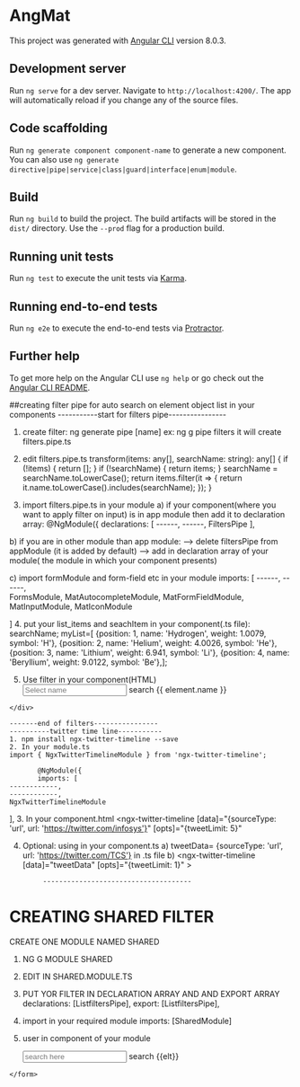 # AngMat

This project was generated with [Angular CLI](https://github.com/angular/angular-cli) version 8.0.3.

## Development server

Run `ng serve` for a dev server. Navigate to `http://localhost:4200/`. The app will automatically reload if you change any of the source files.

## Code scaffolding

Run `ng generate component component-name` to generate a new component. You can also use `ng generate directive|pipe|service|class|guard|interface|enum|module`.

## Build

Run `ng build` to build the project. The build artifacts will be stored in the `dist/` directory. Use the `--prod` flag for a production build.

## Running unit tests

Run `ng test` to execute the unit tests via [Karma](https://karma-runner.github.io).

## Running end-to-end tests

Run `ng e2e` to execute the end-to-end tests via [Protractor](http://www.protractortest.org/).

## Further help

To get more help on the Angular CLI use `ng help` or go check out the [Angular CLI README](https://github.com/angular/angular-cli/blob/master/README.md).



##creating filter pipe for auto search on element object list in your components
-----------start for filters pipe----------------
1. create filter:
 ng generate pipe [name] 
 ex: ng g pipe filters
    it will create filters.pipe.ts

2. edit filters.pipe.ts
        transform(items: any[], searchName: string): any[] {
             if (!items) { return []; }
             if (!searchName) { return items; }
             searchName = searchName.toLowerCase();
             return items.filter(it => {
             return it.name.toLowerCase().includes(searchName);
           });
  }

3. import filters.pipe.ts in your module
     a) if your component(where you want to apply filter on input) is in app  module then
          add it to declaration array:
          @NgModule({ 
            declarations: [
                   ------,
                   ------,
                    FiltersPipe
                      ],

  b) if you are in other module than app module:
       --> delete filtersPipe from appModule (it is added by default)
       --> add in declaration array of your module( the module in which your component presents)

 c) import formModule and form-field etc in your module
     imports: [
         ------,
         ------,  
              FormsModule,
          MatAutocompleteModule,
         MatFormFieldModule,
          MatInputModule,
           MatIconModule

  ]
4. put your list_items and seachItem in your component(.ts file):
              searchName;
              myList=[ {position: 1, name: 'Hydrogen', weight: 1.0079, symbol: 'H'},
                     {position: 2, name: 'Helium', weight: 4.0026, symbol: 'He'},
                     {position: 3, name: 'Lithium', weight: 6.941, symbol: 'Li'},
                     {position: 4, name: 'Beryllium', weight: 9.0122, symbol: 'Be'},]; 
 
  5. Use filter in your component(HTML)
       <div class="row">
      <div class="col-md-7 col-sm-12" *ngIf="myList">
        <form class="form-inline">
          <div class="form-group col-sm-12 col-md-12">
            <mat-form-field class="w-100">
              <input matInput placeholder="Select name" [(ngModel)]="searchName" [matAutocomplete]="auto"
                name="searchName">
              <mat-icon matSuffix>search</mat-icon>
              <mat-autocomplete #auto="matAutocomplete" >
                <mat-option *ngFor="let element of myList | filters : searchName" [value]="element.name">
                  {{ element.name }}
                </mat-option>
              </mat-autocomplete>
            </mat-form-field>
          </div>
        </form>
      </div>
    </div>

    -------end of filters----------------
    ----------twitter time line-----------
    1. npm install ngx-twitter-timeline --save
    2. In your module.ts
    import { NgxTwitterTimelineModule } from 'ngx-twitter-timeline';
           
           @NgModule({
           imports: [
    ------------,
    ------------,
    NgxTwitterTimelineModule
  ],
3. In your component.html
    <ngx-twitter-timeline 
    [data]="{sourceType: 'url', url: 'https://twitter.com/infosys'}"
    [opts]="{tweetLimit: 5}"
></ngx-twitter-timeline>

4. Optional: using  in your component.ts
      a)  tweetData= {sourceType: 'url', url: 'https://twitter.com/TCS'} in .ts file
      b)    <ngx-twitter-timeline 
                    [data]="tweetData"
                    [opts]="{tweetLimit: 1}"
            ></ngx-twitter-timeline>  

            -------------------------------------
            
CREATING SHARED FILTER
=======================
CREATE ONE MODULE NAMED SHARED
  1. NG G MODULE SHARED
  2. EDIT IN SHARED.MODULE.TS
  3. PUT YOR FILTER IN DECLARATION ARRAY AND AND EXPORT ARRAY
     declarations: [ListfiltersPipe],
     export: [ListfiltersPipe],

  4. import in your required module
     imports: [SharedModule]
  5. user in component of your module
     <form class="form-inline">
      <div class="form-group col-sm-12 col-md-12">
        <mat-form-field class="w-100">
          <input matInput placeholder="search here" [(ngModel)]="itm" [matAutocomplete]="auto"
            name="itm">
          <mat-icon matSuffix (click)="clickMat()">search</mat-icon>
          <mat-autocomplete #auto="matAutocomplete">
            <mat-option *ngFor="let elt of itemsList | listfilters : itm" [value]="elt">
              {{elt}}
            </mat-option>
          </mat-autocomplete>
        </mat-form-field>
      </div>
    </form>

